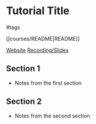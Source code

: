# Tutorial Title

#tags

[[courses/README|README]]

[Website](https://github.com/)
[Recording/Slides](https://www.youtube.com/)

## Section 1

- Notes from the first section

## Section 2

- Notes from the second section
